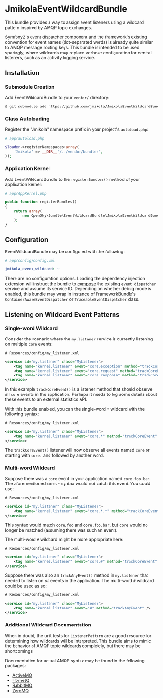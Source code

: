 # JmikolaEventWildcardBundle

This bundle provides a way to assign event listeners using a wildcard pattern
inspired by AMQP topic exchanges.

Symfony2's event dispatcher component and the framework's existing convention
for event names (dot-separated words) is already quite similar to AMQP message
routing keys. This bundle is intended to be used sparingly, where wildcards may
replace verbose configuration for central listeners, such as an activity logging
service.

## Installation

### Submodule Creation

Add EventWildcardBundle to your `vendor/` directory:

``` bash
$ git submodule add https://github.com/jmikola/JmikolaEventWildcardBundle.git vendor/bundles/Jmikola/EventWildcardBundle
```

### Class Autoloading

Register the "Jmikola" namespace prefix in your project's `autoload.php`:

``` php
# app/autoload.php

$loader->registerNamespaces(array(
    'Jmikola' => __DIR__'/../vendor/bundles',
));
```

### Application Kernel

Add EventWildcardBundle to the `registerBundles()` method of your application
kernel:

``` php
# app/AppKernel.php

public function registerBundles()
{
    return array(
        new OpenSky\Bundle\EventWildcardBundle\JmikolaEventWildcardBundle(),
    );
}
```

## Configuration

EventWildcardBundle may be configured with the following:

``` yaml
# app/config/config.yml

jmikola_event_wildcard: ~
```

There are no configuration options. Loading the dependency injection extension
will instruct the bundle to [compose][] the existing `event_dispatcher` service
and assume its service ID. Depending on whether debug mode is enabled, this
bundle may wrap in instance of FrameworkBundle's `ContainerAwareEventDispatcher`
or `TraceableEventDispatcher` class.

  [compose]: http://en.wikipedia.org/wiki/Object_composition

## Listening on Wildcard Event Patterns ##

### Single-word Wildcard ###

Consider the scenario where the `my.listener` service is currently listening on
multiple `core` events:

``` xml
# Resources/config/my_listener.xml

<service id="my.listener" class="MyListener">
    <tag name="kernel.listener" event="core.exception" method="trackCoreEvent" />
    <tag name="kernel.listener" event="core.request" method="trackCoreEvent" />
    <tag name="kernel.listener" event="core.response" method="trackCoreEvent" />
</service>
```

In this example `trackCoreEvent()` is a listener method that should observe all
`core` events in the application. Perhaps it needs to log some details about
these events to an external statistics API.

With this bundle enabled, you can the single-word `*` wildcard with the
following syntax:

``` xml
# Resources/config/my_listener.xml

<service id="my.listener" class="MyListener">
    <tag name="kernel.listener" event="core.*" method="trackCoreEvent" />
</service>
```

The `trackCoreEvent()` listener will now observe all events named `core` or
starting with `core.` and followed by another word.

### Multi-word Wildcard ###

Suppose there was a `core` event in your application named `core.foo.bar`. The
aforementioned `core.*` syntax would not catch this event. You could use:

``` xml
# Resources/config/my_listener.xml

<service id="my.listener" class="MyListener">
    <tag name="kernel.listener" event="core.*.*" method="trackCoreEvent" />
</service>
```

This syntax would match `core.foo` and `core.foo.bar`, but `core` would no
longer be matched (assuming there was such an event).

The multi-word `#` wildcard might be more appropriate here:

``` xml
# Resources/config/my_listener.xml

<service id="my.listener" class="MyListener">
    <tag name="kernel.listener" event="core.#" method="trackCoreEvent" />
</service>
```

Suppose there was also an `trackAnyEvent()` method in `my.listener` that needed
to listen on _all_ events in the application. The multi-word `#` wildcard could
be used as so:

``` xml
# Resources/config/my_listener.xml

<service id="my.listener" class="MyListener">
    <tag name="kernel.listener" event="#" method="trackAnyEvent" />
</service>
```

### Additional Wildcard Documentation ###

When in doubt, the unit tests for `ListenerPattern` are a good resource for
determining how wildcards will be interpreted. This bundle aims to mimic the
behavior of AMQP topic wildcards completely, but there may be shortcomings.

Documentation for actual AMQP syntax may be found in the following packages:

 * [ActiveMQ](http://activemq.apache.org/wildcards.html)
 * [HornetQ](http://docs.jboss.org/hornetq/2.2.5.Final/user-manual/en/html/wildcard-syntax.html)
 * [RabbitMQ](http://www.rabbitmq.com/faq.html#wildcards-in-topic-exchanges)
 * [ZeroMQ](http://www.zeromq.org/whitepapers:message-matching)
